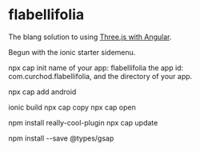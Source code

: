 # flabellifolia


The blang solution to using [Three.js with Angular](https://stackoverflow.com/questions/40273300/angular-cli-threejs).

Begun with the ionic starter sidemenu.

npx cap init
name of your app: flabellifolia
the app id: com.curchod.flabellifolia, and the directory of your app.

npx cap add android

ionic build
npx cap copy
npx cap open

npm install really-cool-plugin
npx cap update

npm install --save @types/gsap
